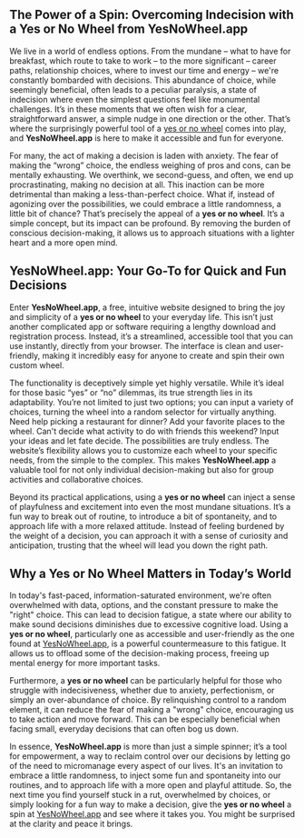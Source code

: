 ## The Power of a Spin: Overcoming Indecision with a Yes or No Wheel from YesNoWheel.app

We live in a world of endless options. From the mundane – what to have for breakfast, which route to take to work – to the more significant – career paths, relationship choices, where to invest our time and energy – we're constantly bombarded with decisions. This abundance of choice, while seemingly beneficial, often leads to a peculiar paralysis, a state of indecision where even the simplest questions feel like monumental challenges. It’s in these moments that we often wish for a clear, straightforward answer, a simple nudge in one direction or the other. That’s where the surprisingly powerful tool of a [yes or no wheel](https://yesnowheel.app/) comes into play, and **YesNoWheel.app** is here to make it accessible and fun for everyone.

For many, the act of making a decision is laden with anxiety. The fear of making the “wrong” choice, the endless weighing of pros and cons, can be mentally exhausting. We overthink, we second-guess, and often, we end up procrastinating, making no decision at all. This inaction can be more detrimental than making a less-than-perfect choice. What if, instead of agonizing over the possibilities, we could embrace a little randomness, a little bit of chance? That’s precisely the appeal of a **yes or no wheel**. It’s a simple concept, but its impact can be profound. By removing the burden of conscious decision-making, it allows us to approach situations with a lighter heart and a more open mind.

## YesNoWheel.app: Your Go-To for Quick and Fun Decisions

Enter **YesNoWheel.app**, a free, intuitive website designed to bring the joy and simplicity of a **yes or no wheel** to your everyday life. This isn’t just another complicated app or software requiring a lengthy download and registration process. Instead, it’s a streamlined, accessible tool that you can use instantly, directly from your browser. The interface is clean and user-friendly, making it incredibly easy for anyone to create and spin their own custom wheel.

The functionality is deceptively simple yet highly versatile. While it’s ideal for those basic “yes” or “no” dilemmas, its true strength lies in its adaptability. You’re not limited to just two options; you can input a variety of choices, turning the wheel into a random selector for virtually anything. Need help picking a restaurant for dinner? Add your favorite places to the wheel. Can't decide what activity to do with friends this weekend? Input your ideas and let fate decide. The possibilities are truly endless. The website’s flexibility allows you to customize each wheel to your specific needs, from the simple to the complex. This makes **YesNoWheel.app** a valuable tool for not only individual decision-making but also for group activities and collaborative choices.

Beyond its practical applications, using a **yes or no wheel** can inject a sense of playfulness and excitement into even the most mundane situations. It’s a fun way to break out of routine, to introduce a bit of spontaneity, and to approach life with a more relaxed attitude. Instead of feeling burdened by the weight of a decision, you can approach it with a sense of curiosity and anticipation, trusting that the wheel will lead you down the right path.

## Why a Yes or No Wheel Matters in Today’s World

In today's fast-paced, information-saturated environment, we're often overwhelmed with data, options, and the constant pressure to make the "right" choice. This can lead to decision fatigue, a state where our ability to make sound decisions diminishes due to excessive cognitive load. Using a **yes or no wheel**, particularly one as accessible and user-friendly as the one found at [YesNoWheel.app](https://yesnowheel.app/), is a powerful countermeasure to this fatigue. It allows us to offload some of the decision-making process, freeing up mental energy for more important tasks.

Furthermore, a **yes or no wheel** can be particularly helpful for those who struggle with indecisiveness, whether due to anxiety, perfectionism, or simply an over-abundance of choice. By relinquishing control to a random element, it can reduce the fear of making a "wrong" choice, encouraging us to take action and move forward. This can be especially beneficial when facing small, everyday decisions that can often bog us down.

In essence, **YesNoWheel.app** is more than just a simple spinner; it’s a tool for empowerment, a way to reclaim control over our decisions by letting go of the need to micromanage every aspect of our lives. It's an invitation to embrace a little randomness, to inject some fun and spontaneity into our routines, and to approach life with a more open and playful attitude. So, the next time you find yourself stuck in a rut, overwhelmed by choices, or simply looking for a fun way to make a decision, give the **yes or no wheel** a spin at [YesNoWheel.app](https://yesnowheel.app/) and see where it takes you. You might be surprised at the clarity and peace it brings.
